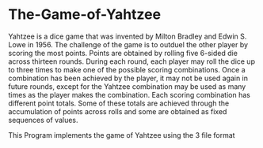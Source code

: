 # The-Game-of-Yahtzee

Yahtzee is a dice game that was invented by Milton Bradley and Edwin S. Lowe in 1956. The challenge of the game is to outduel the other player by scoring the most points. Points are obtained by rolling five 6-sided die across thirteen rounds. During each round, each player may roll the dice up to three times to make one of the possible scoring combinations. Once a combination has been achieved by the player, it may not be used again in future rounds, except for the Yahtzee combination may be used as many times as the player makes the combination. Each scoring combination has different point totals. Some of these totals are achieved through the accumulation of points across rolls and some are obtained as fixed sequences of values.

This Program implements the game of Yahtzee using the 3 file format
